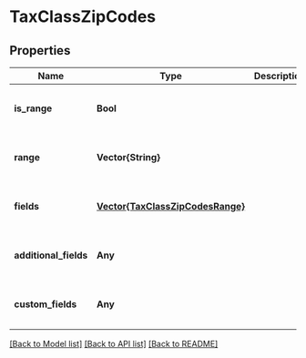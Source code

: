# TaxClassZipCodes


## Properties
Name | Type | Description | Notes
------------ | ------------- | ------------- | -------------
**is_range** | **Bool** |  | [optional] [default to nothing]
**range** | **Vector{String}** |  | [optional] [default to nothing]
**fields** | [**Vector{TaxClassZipCodesRange}**](TaxClassZipCodesRange.md) |  | [optional] [default to nothing]
**additional_fields** | **Any** |  | [optional] [default to nothing]
**custom_fields** | **Any** |  | [optional] [default to nothing]


[[Back to Model list]](../README.md#models) [[Back to API list]](../README.md#api-endpoints) [[Back to README]](../README.md)



